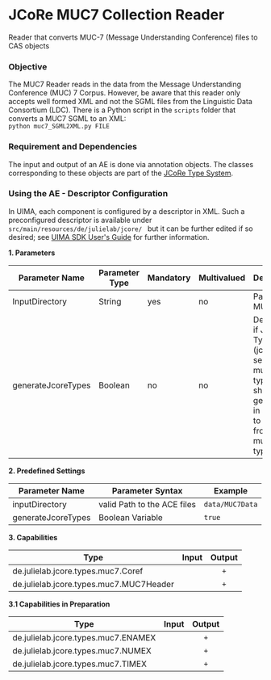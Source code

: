# JCoRe MUC7 Collection Reader
Reader that converts MUC-7 (Message Understanding Conference) files to CAS objects

### Objective
The MUC7 Reader reads in the data from the Message Understanding Conference (MUC) 7 Corpus.
However, be aware that this reader only accepts well formed XML and not the SGML files from the Linguistic Data Consortium (LDC). There is a Python script in the `scripts` folder that converts a MUC7 SGML to an XML:  
`python muc7_SGML2XML.py FILE`

### Requirement and Dependencies
 The input and output of an AE is done via annotation objects. The classes corresponding to these objects are part of the [JCoRe Type System](https://github.com/JULIELab/jcore-base/tree/master/jcore-types).

### Using the AE - Descriptor Configuration
 In UIMA, each component is configured by a descriptor in XML. Such a preconfigured descriptor is available under `src/main/resources/de/julielab/jcore/ ` but it can be further edited if so desired; see [UIMA SDK User's Guide](https://uima.apache.org/downloads/releaseDocs/2.1.0-incubating/docs/html/tools/tools.html#ugr.tools.cde) for further information.

**1. Parameters**

| Parameter Name | Parameter Type | Mandatory | Multivalued | Description |
|----------------|----------------|-----------|-------------|-------------|
| InputDirectory | String | yes | no | Path to MUC7 files |
| generateJcoreTypes| Boolean | no | no | Determines if JULIE Lab Types (jcore-semantics-muc7-types.xml) should be generated in addition to types from jcore-mux7-types.xml |

**2. Predefined Settings**

| Parameter Name | Parameter Syntax | Example |
|----------------|------------------|---------|
| inputDirectory | valid Path to the ACE files | `data/MUC7Data` |
| generateJcoreTypes| Boolean Variable | `true` |

**3. Capabilities**

| Type | Input | Output |
|------|:-----:|:------:|
| de.julielab.jcore.types.muc7.Coref |  | `+` |
| de.julielab.jcore.types.muc7.MUC7Header |  | `+` |

**3.1 Capabilities in Preparation**

| Type | Input | Output |
|------|:-----:|:------:|
| de.julielab.jcore.types.muc7.ENAMEX |  | `+` |
| de.julielab.jcore.types.muc7.NUMEX |  | `+` |
| de.julielab.jcore.types.muc7.TIMEX |  | `+` |
